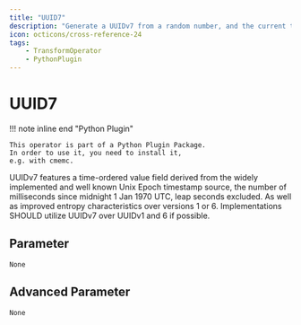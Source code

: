 ```yaml
---
title: "UUID7"
description: "Generate a UUIDv7 from a random number, and the current time."
icon: octicons/cross-reference-24
tags: 
    - TransformOperator
    - PythonPlugin
---
```

# UUID7
<!-- This file was generated - DO NOT CHANGE IT MANUALLY -->

!!! note inline end "Python Plugin"

    This operator is part of a Python Plugin Package.
    In order to use it, you need to install it,
    e.g. with cmemc.

UUIDv7 features a time-ordered value field derived from the
widely implemented and well known Unix Epoch timestamp source, the
number of milliseconds since midnight 1 Jan 1970 UTC, leap seconds
excluded. As well as improved entropy characteristics over versions
1 or 6.
Implementations SHOULD utilize UUIDv7 over UUIDv1 and
6 if possible.


## Parameter

`None`

## Advanced Parameter

`None`